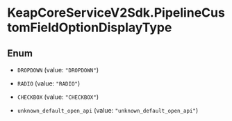 # KeapCoreServiceV2Sdk.PipelineCustomFieldOptionDisplayType

## Enum


* `DROPDOWN` (value: `"DROPDOWN"`)

* `RADIO` (value: `"RADIO"`)

* `CHECKBOX` (value: `"CHECKBOX"`)

* `unknown_default_open_api` (value: `"unknown_default_open_api"`)



